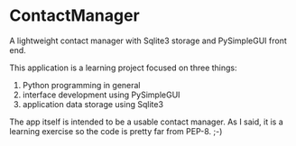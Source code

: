 # ContactManager
A lightweight contact manager with Sqlite3 storage and PySimpleGUI front end.

This application is a learning project focused on three things:
  1. Python programming in general
  2. interface development using PySimpleGUI
  3. application data storage using Sqlite3

The app itself is intended to be a usable contact manager. As I said, it is a learning exercise so the code is pretty far from PEP-8. ;-)
